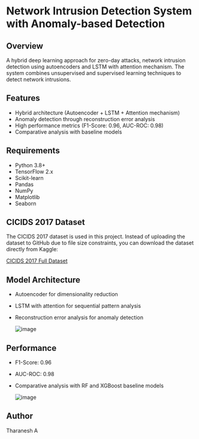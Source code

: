 # Network Intrusion Detection System with Anomaly-based Detection

## Overview
A hybrid deep learning approach for zero-day attacks, network intrusion detection using autoencoders and LSTM with attention mechanism. The system combines unsupervised and supervised learning techniques to detect network intrusions.

## Features
- Hybrid architecture (Autoencoder + LSTM + Attention mechanism)
- Anomaly detection through reconstruction error analysis
- High performance metrics (F1-Score: 0.96, AUC-ROC: 0.98)
- Comparative analysis with baseline models

## Requirements
- Python 3.8+
- TensorFlow 2.x
- Scikit-learn
- Pandas
- NumPy
- Matplotlib
- Seaborn

## CICIDS 2017 Dataset

The CICIDS 2017 dataset is used in this project. Instead of uploading the dataset to GitHub due to file size constraints, you can download the dataset directly from Kaggle:

[CICIDS 2017 Full Dataset](https://www.kaggle.com/datasets/sweety18/cicids2017-full-dataset)


## Model Architecture
- Autoencoder for dimensionality reduction
- LSTM with attention for sequential pattern analysis
- Reconstruction error analysis for anomaly detection

  ![image](https://github.com/user-attachments/assets/7830452b-0345-4e4e-8625-b50ababa61c2)

## Performance
- F1-Score: 0.96
- AUC-ROC: 0.98
- Comparative analysis with RF and XGBoost baseline models

  ![image](https://github.com/user-attachments/assets/76e8c0cd-2dc0-47bc-b12f-b2564785c7fe)

## Author
Tharanesh A
